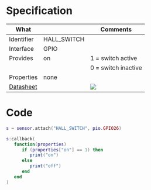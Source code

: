 # Specification

| What         |             | Comments                   |
|--------------|-------------|----------------------------|
| Identifier   | HALL_SWITCH |                            |
| Interface    | GPIO        |                            |
| Provides     | on          | 1 = switch active          |
|              |             | 0 = switch inactive        |
| Properties   | none        |                            |
| [Datasheet](http://www.hyzt.com/manager/upimg/2007328165759.pdf)    |             | ![](http://git.whitecatboard.org/hall_switch.png)                           |


# Code

```lua
s = sensor.attach("HALL_SWITCH", pio.GPIO26)

s:callback(
   function(properties)
      if (properties["on"] == 1) then
         print("on")
      else
         print("off")
      end
   end
)
```